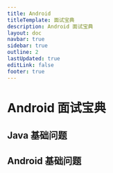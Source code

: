 ```yaml
---
title: Android
titleTemplate: 面试宝典
description: Android 面试宝典
layout: doc
navbar: true
sidebar: true
outline: 2
lastUpdated: true
editLink: false
footer: true
---
```


# Android 面试宝典

## Java 基础问题

## Android 基础问题
